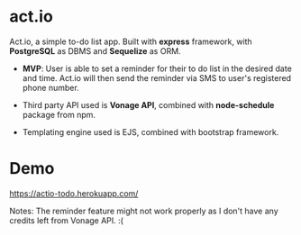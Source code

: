 # act.io
Act.io, a simple to-do list app. Built with **express** framework, with **PostgreSQL** as DBMS and **Sequelize** as ORM.

- **MVP**: User is able to set a reminder for their to do list in the desired date and time. Act.io will then send the reminder via SMS to user's registered phone number.

- Third party API used is **Vonage API**, combined with **node-schedule** package from npm.
- Templating engine used is EJS, combined with bootstrap framework.

# Demo
https://actio-todo.herokuapp.com/

Notes: The reminder feature might not work properly as I don't have any credits left from Vonage API. :(
